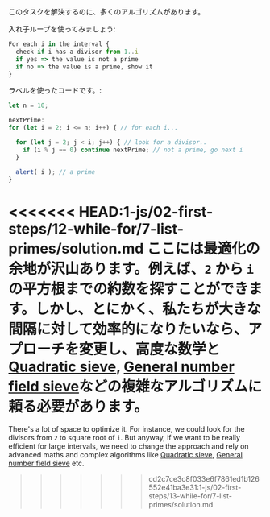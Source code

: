 このタスクを解決するのに、多くのアルゴリズムがあります。

入れ子ループを使ってみましょう:

```js
For each i in the interval {
  check if i has a divisor from 1..i
  if yes => the value is not a prime
  if no => the value is a prime, show it
}
```

ラベルを使ったコードです。:

```js run
let n = 10;

nextPrime:
for (let i = 2; i <= n; i++) { // for each i...

  for (let j = 2; j < i; j++) { // look for a divisor..
    if (i % j == 0) continue nextPrime; // not a prime, go next i
  }

  alert( i ); // a prime
}
```

<<<<<<< HEAD:1-js/02-first-steps/12-while-for/7-list-primes/solution.md
ここには最適化の余地が沢山あります。例えば、`2` から  `i` の平方根までの約数を探すことができます。しかし、とにかく、私たちが大きな間隔に対して効率的になりたいなら、アプローチを変更し、高度な数学と[Quadratic sieve](https://en.wikipedia.org/wiki/Quadratic_sieve), [General number field sieve](https://en.wikipedia.org/wiki/General_number_field_sieve)などの複雑なアルゴリズムに頼る必要があります。
=======
There's a lot of space to optimize it. For instance, we could look for the divisors from `2` to square root of `i`. But anyway, if we want to be really efficient for large intervals, we need to change the approach and rely on advanced maths and complex algorithms like [Quadratic sieve](https://en.wikipedia.org/wiki/Quadratic_sieve), [General number field sieve](https://en.wikipedia.org/wiki/General_number_field_sieve) etc.
>>>>>>> cd2c7ce3c8f033e6f7861ed1b126552e41ba3e31:1-js/02-first-steps/13-while-for/7-list-primes/solution.md

